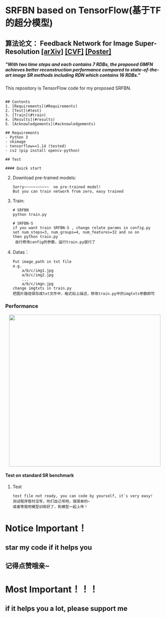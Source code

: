 # SRFBN based on TensorFlow(基于TF的超分模型)
## 算法论文： Feedback Network for Image Super-Resolution [[arXiv]](https://arxiv.org/abs/1903.09814) [[CVF]](http://openaccess.thecvf.com/content_CVPR_2019/html/Li_Feedback_Network_for_Image_Super-Resolution_CVPR_2019_paper.html) [[Poster]](https://drive.google.com/open?id=1TcDk1RvUCIjr6KvQplaen8yq15LOBJwb)

##### *"With two time steps and each contains 7 RDBs, the proposed GMFN achieves better reconstruction performance compared to state-of-the-art image SR methods including RDN which contains 16 RDBs."*

This repository is TensorFlow code for my proposed SRFBN.

```

## Contents
1. [Requirements](#Requirements)
2. [Test](#test)
3. [Train](#train)
4. [Results](#results)
5. [Acknowledgements](#acknowledgements)

## Requirements
- Python 3
- skimage
- tensorflow==1.14 (tested)
- cv2 (pip install opencv-python)

## Test

#### Quick start
```

2. Download pre-trained models:
   ```
   Sorry~~~~~~~~~~~  no pre-trained model!
   But you can train network from zero, easy trained

   ```
    
3. Train:

   ```shell
   # SRFBN
   python train.py
   
   # SRFBN-S
   if you want train SRFBN-S , change relate params in config.py
   set num_steps=3, num_groups=4, num_features=32 and so on
   then python train.py
    自行修改config的参数，运行train.py就行了
   ```

4. Datas：
   ```shell
   Put image_path in txt file
   e.g.
       a/b/c/img1.jpg
       a/b/c/img2.jpg
       ...
       a/b/c/imgn.jpg
   change imgtxts in train.py
   把图片路径保存成txt文件中，格式如上描述，修改train.py中的imgtxts参数即可
   ```

### Performance

<p align="center">
    <img src=".github/media/pose_face_hands.gif" width="480">
    <br>
</p>

#### Test on standard SR benchmark

1. Test
    ```shell
    test file not ready, you can code by yourself, it`s very easy!
    测试程序暂时没写，你们自己写吧，很简单的~ 
    或者等我吧模型训练好了，和模型一起上传！
    ```
   
# Notice Important！
## star my code if it helps you 
## 记得点赞哦亲~

# Most Important！！！
## if it helps you a lot, please support me





